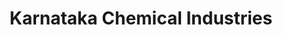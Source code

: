 ---
title: "Karnataka Chemical Industries"
url: /bangalore/karnataka-chemical-industries/
shop: shop
---